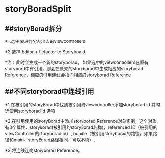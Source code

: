 # storyBoradSplit

##storyBorad拆分
---

*1.选中要进行分割出去的viewcontrollers

*2.选择 Editor > Refactor to Storyboard.

*注：此时会生成一个新的storyborad。 如果选中的viewcontrollers在原有storybord中有引用，则会在原来的storyborad中生成相应的storyborad Reference，相应的引用连线会指向相应的storyborad Reference


##不同storyborad中连线引用
---
*1.在被引用的storyBorad中找到被引用的viewcontroller添加storyborad id 并勾选使用storyborad id 选项

*2.在引用使用的storyBorad中添加storyborad Reference对象实例，这个对象有3个属性，storyborad(被引用的storyBorad名称)，referenced ID（被引用的viewController的storyborad id）, bundle（被引用storyborad的路径，如果路径和main。storyBorad路径相同，可以不填）,

*3.将连线连向storyborad Reference。

